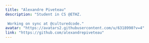 ```yaml
---
title: "Alexandre Piveteau"
description: "Student in CS @ETHZ.  Working on sync at @culturedcode."
avatar: "https://avatars2.githubusercontent.com/u/6318990?v=4"
link: "https://github.com/alexandrepiveteau"
---
```

